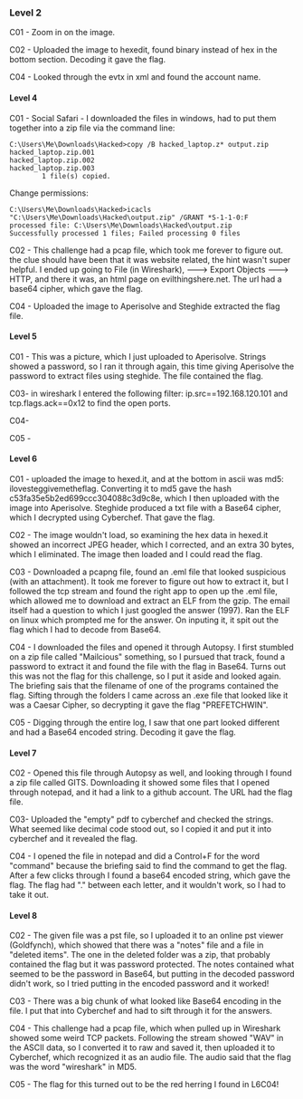 ### Level 2
C01 - Zoom in on the image.

C02 - Uploaded the image to hexedit, found binary instead of hex in the bottom section. Decoding it gave the flag. 

C04 - Looked through the evtx in xml and found the account name. 

#### Level 4

C01 - Social Safari - I downloaded the files in windows, had to put them together into a zip file via the command line:
```
C:\Users\Me\Downloads\Hacked>copy /B hacked_laptop.z* output.zip
hacked_laptop.zip.001
hacked_laptop.zip.002
hacked_laptop.zip.003
        1 file(s) copied.
```
Change permissions:
```
C:\Users\Me\Downloads\Hacked>icacls "C:\Users\Me\Downloads\Hacked\output.zip" /GRANT *S-1-1-0:F
processed file: C:\Users\Me\Downloads\Hacked\output.zip
Successfully processed 1 files; Failed processing 0 files
```
C02 - This challenge had a pcap file, which took me forever to figure out. the clue should have been that it was website related, the hint wasn't super helpful. I ended up going to File (in Wireshark), ---> Export Objects ---> HTTP, and there it was, an html page on evilthingshere.net. The url had a base64 cipher, which gave the flag.

C04 - Uploaded the image to Aperisolve and Steghide extracted the flag file.

#### Level 5
C01 - This was a picture, which I just uploaded to Aperisolve. Strings showed a password, so I ran it through again, this time giving Aperisolve the password to extract files using steghide. The file contained the flag.

C03- in wireshark I entered the following filter:
ip.src==192.168.120.101 and tcp.flags.ack==0x12
to find the open ports.

C04-

C05 - 


#### Level 6

C01 - uploaded the image to hexed.it, and at the bottom in ascii was md5: ilovesteggivemetheflag. Converting it to md5 gave the hash c53fa35e5b2ed699ccc304088c3d9c8e, which I then uploaded with the image into Aperisolve. Steghide produced a txt file with a Base64 cipher, which I decrypted using Cyberchef. That gave the flag.

C02 - The image wouldn't load, so examining the hex data in hexed.it showed an incorrect JPEG header, which I corrected, and an extra 30 bytes, which I eliminated. The image then loaded and I could read the flag.

C03 - Downloaded a pcapng file, found an .eml file that looked suspicious (with an attachment). It took me forever to figure out how to extract it, but I followed the tcp stream and found the right app to open up the .eml file, which allowed me to download and extract an ELF from the gzip. The email itself had a question to which I just googled the answer (1997). Ran the ELF on linux which prompted me for the answer. On inputing it, it spit out the flag which I had to decode from Base64.

C04 - I downloaded the files and opened it through Autopsy. I first stumbled on a zip file called "Mailcious" something, so I pursued that track, found a password to extract it and found the file with the flag in Base64. Turns out this was not the flag for this challenge, so I put it aside and looked again. The briefing sais that the filename of one of the programs contained the flag. Sifting through the folders I came across an .exe file that looked like it was a Caesar Cipher, so decrypting it gave the flag "PREFETCHWIN".

C05 - Digging through the entire log, I saw that one part looked different and had a Base64 encoded string. Decoding it gave the flag. 

#### Level 7
C02 - Opened this file through Autopsy as well, and looking through I found a zip file called GITS. Downloading it showed some files that I opened through notepad, and it had a link to a github account. The URL had the flag file. 

C03- Uploaded the "empty" pdf to cyberchef and checked the strings. What seemed like decimal code stood out, so I copied it and put it into cyberchef and it revealed the flag.

C04 - I opened the file in notepad and did a Control+F for the word "command" because the briefing said to find the command to get the flag. After a few clicks through I found a base64 encoded string, which gave the flag. The flag had "." between each letter, and it wouldn't work, so I had to take it out. 

#### Level 8

C02 - The given file was a pst file, so I uploaded it to an online pst viewer (Goldfynch), which showed that there was a "notes" file and a file in "deleted items". The one in the deleted folder was a zip, that probably contained the flag but it was password protected. The notes contained what seemed to be the password in Base64, but putting in the decoded password didn't work, so I tried putting in the encoded password and it worked!

C03 - There was a big chunk of what looked like Base64 encoding in the file. I put that into Cyberchef and had to sift through it for the answers.

C04 - This challenge had a pcap file, which when pulled up in Wireshark showed some weird TCP packets. Following the stream showed "WAV" in the ASCII data, so I converted it to raw and saved it, then uploaded it to Cyberchef, which recognized it as an audio file. The audio said that the flag was the word "wireshark" in MD5.

C05 - The flag for this turned out to be the red herring I found in L6C04!


